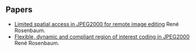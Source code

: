 ## Papers
  * [Limited spatial access in JPEG2000 for remote image editing](http://www.informatik.uni-rostock.de/~sanction/publications/Rosenbaum-VIIP04b.pdf) René Rosenbaum.
  * [Flexible, dynamic and compliant region of interest coding in JPEG2000](http://vcg.informatik.uni-rostock.de/~sanction/publications/Rosenbaum-ICIP02.pdf) René Rosenbaum.

